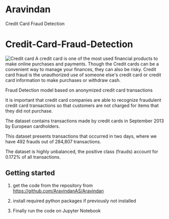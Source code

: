 # Aravindan
 Credit Card Fraud Detection
# Credit-Card-Fraud-Detection

![Credit card](https://github.com/AravindanAS/Credit-Card-Fraud-Detection/assets/136828832/7daf1806-f6c6-49e6-bc8a-8d9294512768)
A credit card is one of the most used financial products to make online purchases and payments. Though the Credit cards can be a convenient way to manage your finances, they can also be risky. Credit card fraud is the unauthorized use of someone else's credit card or credit card information to make purchases or withdraw cash.

Fraud Detection model based on anonymized credit card transactions

It is important that credit card companies are able to recognize fraudulent credit card transactions so that customers are not charged for items that they did not purchase.

The dataset contains transactions made by credit cards in September 2013 by European cardholders.

This dataset presents transactions that occurred in two days, where we have 492 frauds out of 284,807 transactions. 

The dataset is highly unbalanced, the positive class (frauds) account for 0.172% of all transactions.

## Getting started

1. get the code from the repository from https://github.com/AravindanAS/Aravindan

2. install required python packages if previously not installed

3. Finally run the code on Jupyter Notebook 
